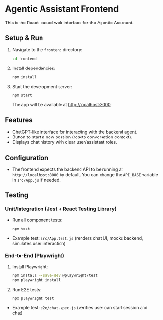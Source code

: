 # Agentic Assistant Frontend

This is the React-based web interface for the Agentic Assistant.

## Setup & Run

1. Navigate to the `frontend` directory:
   ```sh
   cd frontend
   ```
2. Install dependencies:
   ```sh
   npm install
   ```
3. Start the development server:
   ```sh
   npm start
   ```
   The app will be available at [http://localhost:3000](http://localhost:3000)

## Features
- ChatGPT-like interface for interacting with the backend agent.
- Button to start a new session (resets conversation context).
- Displays chat history with clear user/assistant roles.

## Configuration
- The frontend expects the backend API to be running at `http://localhost:8000` by default. You can change the `API_BASE` variable in `src/App.js` if needed.

## Testing
### Unit/Integration (Jest + React Testing Library)
- Run all component tests:
  ```sh
  npm test
  ```
- Example test: `src/App.test.js` (renders chat UI, mocks backend, simulates user interaction)

### End-to-End (Playwright)
1. Install Playwright:
   ```sh
   npm install --save-dev @playwright/test
   npx playwright install
   ```
2. Run E2E tests:
   ```sh
   npx playwright test
   ```
- Example test: `e2e/chat.spec.js` (verifies user can start session and chat)
